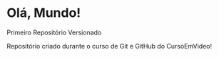 # Olá, Mundo!
 Primeiro Repositório Versionado

 Repositório criado durante o curso de Git e GitHub do CursoEmVideo!
